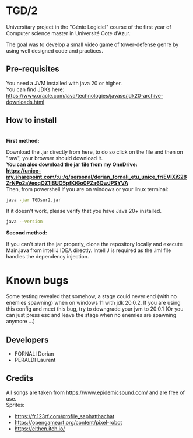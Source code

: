 # TGD/2

Universitary project in the "Génie Logiciel" course of the first year of Computer science master in Université Cote d'Azur.

The goal was to develop a small video game of tower-defense genre by using well designed code and practices.

## Pre-requisites

You need a JVM installed with java 20 or higher. <br>
You can find JDKs here: https://www.oracle.com/java/technologies/javase/jdk20-archive-downloads.html

## How to install

<br>
<b>First method:</b>

Download the .jar directly from here, to do so click on the file and then on "raw", your browser should download it.
<br><b>You can also download the jar file from my OneDrive: <br> https://unice-my.sharepoint.com/:u:/g/personal/dorian_fornali_etu_unice_fr/EVlXiS28ZrNPo2aVeoqOZ1IBUO5pfKiGo0PZa6QwJPSYVA </b>
<br>Then, from powershell if you are on windows or your linux terminal:

```bash
java -jar TGDsur2.jar
```

If it doesn't work, please verify that you have Java 20+ installed. 

```bash
java --version
```
<b>Second method:</b>

If you can't start the jar properly, clone the repository locally and execute Main.java from intelliJ IDEA directly. IntelliJ is required as the .iml file handles the dependency injection.

# Known bugs

Some testing revealed that somehow, a stage could never end (with no enemies spawning) when on windows 11 with jdk 20.0.2. If you are using this config and meet this bug, try to downgrade your jvm to 20.0.1 (Or you can just press esc and leave the stage when no enemies are spawning anymore ...)

## Developers

- FORNALI Dorian <br>
- PERALDI Laurent

## Credits
All songs are taken from https://www.epidemicsound.com/ and are free of use.<br>
Sprites:
<br>
  - https://fr.123rf.com/profile_saphatthachat <br>
  - https://opengameart.org/content/pixel-robot <br>
  - https://elthen.itch.io/
